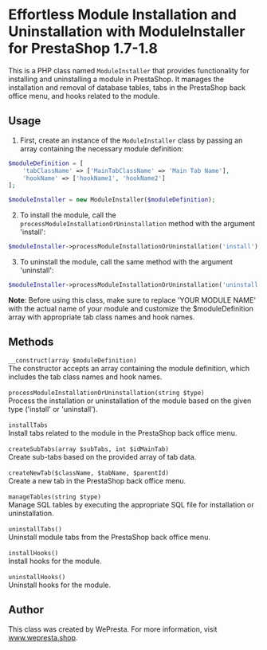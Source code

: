 # Effortless Module Installation and Uninstallation with ModuleInstaller for PrestaShop 1.7-1.8

This is a PHP class named `ModuleInstaller` that provides functionality for installing and uninstalling a module in PrestaShop. It manages the installation and removal of database tables, tabs in the PrestaShop back office menu, and hooks related to the module.

## Usage

1. First, create an instance of the `ModuleInstaller` class by passing an array containing the necessary module definition:

```php
$moduleDefinition = [
    'tabClassName' => ['MainTabClassName' => 'Main Tab Name'],
    'hookName' => ['hookName1', 'hookName2']
];

$moduleInstaller = new ModuleInstaller($moduleDefinition);
```
2. To install the module, call the `processModuleInstallationOrUninstallation` method with the argument 'install':
```php
$moduleInstaller->processModuleInstallationOrUninstallation('install');
```
3. To uninstall the module, call the same method with the argument 'uninstall':
```php
$moduleInstaller->processModuleInstallationOrUninstallation('uninstall');
```
<strong>Note</strong>: Before using this class, make sure to replace 'YOUR MODULE NAME' with the actual name of your module and customize the $moduleDefinition array with appropriate tab class names and hook names.

## Methods
`__construct(array $moduleDefinition)`<br>
The constructor accepts an array containing the module definition, which includes the tab class names and hook names.
<br><br>
`processModuleInstallationOrUninstallation(string $type)`<br>
Process the installation or uninstallation of the module based on the given type ('install' or 'uninstall').
<br><br>
`installTabs`<br>
Install tabs related to the module in the PrestaShop back office menu.
<br><br>
`createSubTabs(array $subTabs, int $idMainTab)`<br>
Create sub-tabs based on the provided array of tab data.
<br><br>
`createNewTab($className, $tabName, $parentId)`<br>
Create a new tab in the PrestaShop back office menu.
<br><br>
`manageTables(string $type)`<br>
Manage SQL tables by executing the appropriate SQL file for installation or uninstallation.
<br><br>
`uninstallTabs()`<br>
Uninstall module tabs from the PrestaShop back office menu.
<br><br>
`installHooks()`<br>
Install hooks for the module.
<br><br>
`uninstallHooks()`<br>
Uninstall hooks for the module.

## Author
This class was created by WePresta. For more information, visit www.wepresta.shop.
